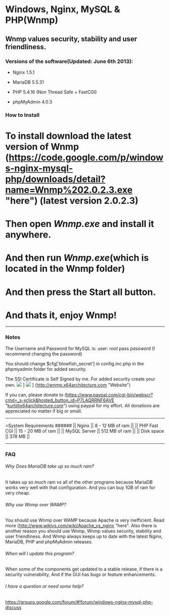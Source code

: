 Windows, Nginx, MySQL & PHP(Wnmp)
=================================
Wnmp values security, stability and user friendliness.
------------------------------------------------------


### Versions of the software(Updated: June 6th 2013): ######

  * Nginx 1.5.1

  * MariaDB 5.5.31

  * PHP 5.4.16 (Non Thread Safe + FastCGI)

  * phpMyAdmin 4.0.3
### How to Install ######

  # To install download the latest version of Wnmp (https://code.google.com/p/windows-nginx-mysql-php/downloads/detail?name=Wnmp%202.0.2.3.exe "here") (latest version 2.0.2.3)
  # Then open *Wnmp.exe* and install it anywhere.
  # And then run *Wnmp.exe*(which is located in the Wnmp folder)
  # And then press the Start all button.
  # And thats it, enjoy Wnmp!


----

### Notes ######

The Username and Password for MySQL is: user: *root* pass *password* (I recommend changing the password)

You should change $cfg['blowfish_secret'] in config.inc.php in the phpmyadmin folder for added security.

The SSl Certificate is Self Signed by me. For added security create your own.
[<img src="https://i1.wp.com/www.akmodding.com/wp-content/uploads/2012/08/akdlbutton.png">](https://code.google.com/p/windows-nginx-mysql-php/downloads/detail?name=Wnmp%202.0.2.3.exe)
] [<img src="https://s0.wp.com/imgpress?url=http%3A%2F%2Fs1.softpedia-static.com/base_img/softpedia_free_award_f.gif">](http://www.softpedia.com/get/Internet/Servers/Server-Tools/Kurt-Wnmp.shtml)
]
(http://wnmp.x64architecture.com "Website")

If you can, please donate to (https://www.paypal.com/cgi-bin/webscr?cmd=_s-xclick&hosted_button_id=P7LAQRRNF6AVE "kurt@x64architecture.com") using paypal for my effort. All donations are appreciated no matter if big or small. 

----

=System Requirements ######
|| Nginx || 8 - 12 MB of ram || 
|| PHP Fast CGI || 15 - 20 MB of ram || 
|| MySQL Server || 512 MB of ram || 
|| Disk space || 378 MB ||

----

### FAQ ######

###### Why Does MariaDB take up so much ram? 
It takes up so much ram vs all of the other programs because MariaDB works very well with that configuration. And you can buy 1GB of ram for very cheap.

###### Why use Wnmp over WAMP?
You should use Wnmp over WAMP because Apache is very inefficient. Read more (http://www.wikivs.com/wiki/Apache_vs_nginx "here". Also there is another reason you should use Wnmp, Wnmp values security, stability and user friendliness. And Wnmp always keeps up to date with the latest Nginx, MariaDB, PHP and phpMyAdmin releases.

###### When will I update this program?
When some of the components get updated to a stable release, if there is a security vulnerability, And if the GUI has bugs or feature enhancements.

###### I have a question or need some help?
https://groups.google.com/forum/#!forum/windows-nginx-mysql-php-discuss
